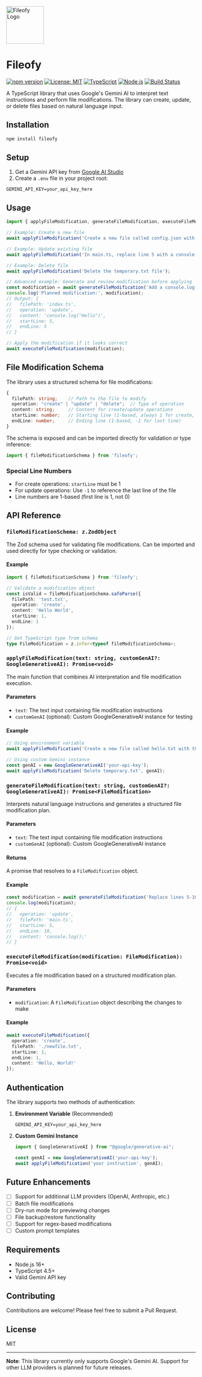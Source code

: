 <img src="/readme-files/logo.png" alt="Fileofy Logo" width="100" height="100">

# Fileofy

[![npm version](https://img.shields.io/npm/v/fileofy.svg)](https://www.npmjs.com/package/fileofy)
[![License: MIT](https://img.shields.io/badge/License-MIT-yellow.svg)](https://opensource.org/licenses/MIT)
[![TypeScript](https://img.shields.io/badge/TypeScript-4.5+-blue.svg)](https://www.typescriptlang.org/)
[![Node.js](https://img.shields.io/badge/Node.js-18+-green.svg)](https://nodejs.org/)
[![Build Status](https://github.com/river-berlin/fileofy/actions/workflows/test.yml/badge.svg)](https://github.com/river-berlin/fileofy/actions/workflows/test.yml)
<!-- coverage-start -->
<!-- coverage-end -->

A TypeScript library that uses Google's Gemini AI to interpret text instructions and perform file modifications. The library can create, update, or delete files based on natural language input.

## Installation

```bash
npm install fileofy
```

## Setup

1. Get a Gemini API key from [Google AI Studio](https://makersuite.google.com/app/apikey)
2. Create a `.env` file in your project root:
```env
GEMINI_API_KEY=your_api_key_here
```

## Usage

```typescript
import { applyFileModification, generateFileModification, executeFileModification } from 'fileofy';

// Example: Create a new file
await applyFileModification('Create a new file called config.json with the content {"version": "1.0"}');

// Example: Update existing file
await applyFileModification('In main.ts, replace line 5 with a console.log statement');

// Example: Delete file
await applyFileModification('Delete the temporary.txt file');

// Advanced example: Generate and review modification before applying
const modification = await generateFileModification('Add a console.log("Hello") at line 5 in index.ts');
console.log('Planned modification:', modification);
// Output: {
//   filePath: 'index.ts',
//   operation: 'update',
//   content: 'console.log("Hello")',
//   startLine: 5,
//   endLine: 5
// }

// Apply the modification if it looks correct
await executeFileModification(modification);
```

## File Modification Schema

The library uses a structured schema for file modifications:

```typescript
{
  filePath: string;    // Path to the file to modify
  operation: "create" | "update" | "delete";  // Type of operation
  content: string;     // Content for create/update operations
  startLine: number;   // Starting line (1-based, always 1 for create, -1 for last line)
  endLine: number;     // Ending line (1-based, -1 for last line)
}
```

The schema is exposed and can be imported directly for validation or type inference:

```typescript
import { fileModificationSchema } from 'fileofy';
```

### Special Line Numbers
- For create operations: `startLine` must be 1
- For update operations: Use `-1` to reference the last line of the file
- Line numbers are 1-based (first line is 1, not 0)

## API Reference

### `fileModificationSchema: z.ZodObject`

The Zod schema used for validating file modifications. Can be imported and used directly for type checking or validation.

#### Example
```typescript
import { fileModificationSchema } from 'fileofy';

// Validate a modification object
const isValid = fileModificationSchema.safeParse({
  filePath: 'test.txt',
  operation: 'create',
  content: 'Hello World',
  startLine: 1,
  endLine: 1
});

// Get TypeScript type from schema
type FileModification = z.infer<typeof fileModificationSchema>;
```

### `applyFileModification(text: string, customGenAI?: GoogleGenerativeAI): Promise<void>`

The main function that combines AI interpretation and file modification execution.

#### Parameters
- `text`: The text input containing file modification instructions
- `customGenAI` (optional): Custom GoogleGenerativeAI instance for testing

#### Example
```typescript
// Using environment variable
await applyFileModification('Create a new file called hello.txt with the content "Hello, World!"');

// Using custom Gemini instance
const genAI = new GoogleGenerativeAI('your-api-key');
await applyFileModification('Delete temporary.txt', genAI);
```

### `generateFileModification(text: string, customGenAI?: GoogleGenerativeAI): Promise<FileModification>`

Interprets natural language instructions and generates a structured file modification plan.

#### Parameters
- `text`: The text input containing file modification instructions
- `customGenAI` (optional): Custom GoogleGenerativeAI instance

#### Returns
A promise that resolves to a `FileModification` object.

#### Example
```typescript
const modification = await generateFileModification('Replace lines 5-10 in main.ts with a console.log');
console.log(modification);
// {
//   operation: 'update',
//   filePath: 'main.ts',
//   startLine: 5,
//   endLine: 10,
//   content: 'console.log();'
// }
```

### `executeFileModification(modification: FileModification): Promise<void>`

Executes a file modification based on a structured modification plan.

#### Parameters
- `modification`: A `FileModification` object describing the changes to make

#### Example
```typescript
await executeFileModification({
  operation: 'create',
  filePath: './newfile.txt',
  startLine: 1,
  endLine: 1,
  content: 'Hello, World!'
});
```

## Authentication

The library supports two methods of authentication:

1. **Environment Variable** (Recommended)
   ```env
   GEMINI_API_KEY=your_api_key_here
   ```

2. **Custom Gemini Instance**
   ```typescript
   import { GoogleGenerativeAI } from "@google/generative-ai";
   
   const genAI = new GoogleGenerativeAI('your-api-key');
   await applyFileModification('your instruction', genAI);
   ```

## Future Enhancements

- [ ] Support for additional LLM providers (OpenAI, Anthropic, etc.)
- [ ] Batch file modifications
- [ ] Dry-run mode for previewing changes
- [ ] File backup/restore functionality
- [ ] Support for regex-based modifications
- [ ] Custom prompt templates

## Requirements

- Node.js 16+
- TypeScript 4.5+
- Valid Gemini API key

## Contributing

Contributions are welcome! Please feel free to submit a Pull Request.

## License

MIT

---

**Note**: This library currently only supports Google's Gemini AI. Support for other LLM providers is planned for future releases.
